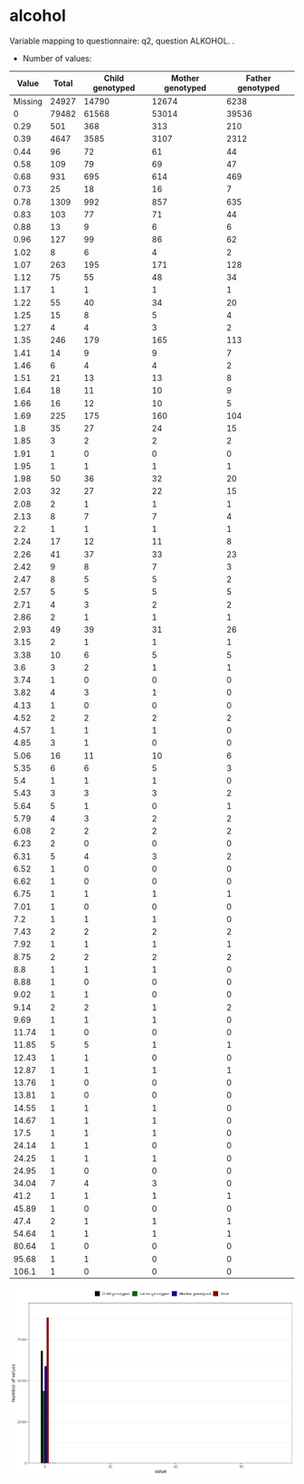 # alcohol
Variable mapping to questionnaire: q2, question ALKOHOL.
.
- Number of values:

| Value | Total | Child genotyped | Mother genotyped | Father genotyped |
| ----- | ----- | --------------- | ---------------- | ---------------- |
| Missing | 24927 | 14790 | 12674 | 6238 |
| 0 | 79482 | 61568 | 53014 |39536 |
| 0.29 | 501 | 368 | 313 |210 |
| 0.39 | 4647 | 3585 | 3107 |2312 |
| 0.44 | 96 | 72 | 61 |44 |
| 0.58 | 109 | 79 | 69 |47 |
| 0.68 | 931 | 695 | 614 |469 |
| 0.73 | 25 | 18 | 16 |7 |
| 0.78 | 1309 | 992 | 857 |635 |
| 0.83 | 103 | 77 | 71 |44 |
| 0.88 | 13 | 9 | 6 |6 |
| 0.96 | 127 | 99 | 86 |62 |
| 1.02 | 8 | 6 | 4 |2 |
| 1.07 | 263 | 195 | 171 |128 |
| 1.12 | 75 | 55 | 48 |34 |
| 1.17 | 1 | 1 | 1 |1 |
| 1.22 | 55 | 40 | 34 |20 |
| 1.25 | 15 | 8 | 5 |4 |
| 1.27 | 4 | 4 | 3 |2 |
| 1.35 | 246 | 179 | 165 |113 |
| 1.41 | 14 | 9 | 9 |7 |
| 1.46 | 6 | 4 | 4 |2 |
| 1.51 | 21 | 13 | 13 |8 |
| 1.64 | 18 | 11 | 10 |9 |
| 1.66 | 16 | 12 | 10 |5 |
| 1.69 | 225 | 175 | 160 |104 |
| 1.8 | 35 | 27 | 24 |15 |
| 1.85 | 3 | 2 | 2 |2 |
| 1.91 | 1 | 0 | 0 |0 |
| 1.95 | 1 | 1 | 1 |1 |
| 1.98 | 50 | 36 | 32 |20 |
| 2.03 | 32 | 27 | 22 |15 |
| 2.08 | 2 | 1 | 1 |1 |
| 2.13 | 8 | 7 | 7 |4 |
| 2.2 | 1 | 1 | 1 |1 |
| 2.24 | 17 | 12 | 11 |8 |
| 2.26 | 41 | 37 | 33 |23 |
| 2.42 | 9 | 8 | 7 |3 |
| 2.47 | 8 | 5 | 5 |2 |
| 2.57 | 5 | 5 | 5 |5 |
| 2.71 | 4 | 3 | 2 |2 |
| 2.86 | 2 | 1 | 1 |1 |
| 2.93 | 49 | 39 | 31 |26 |
| 3.15 | 2 | 1 | 1 |1 |
| 3.38 | 10 | 6 | 5 |5 |
| 3.6 | 3 | 2 | 1 |1 |
| 3.74 | 1 | 0 | 0 |0 |
| 3.82 | 4 | 3 | 1 |0 |
| 4.13 | 1 | 0 | 0 |0 |
| 4.52 | 2 | 2 | 2 |2 |
| 4.57 | 1 | 1 | 1 |0 |
| 4.85 | 3 | 1 | 0 |0 |
| 5.06 | 16 | 11 | 10 |6 |
| 5.35 | 6 | 6 | 5 |3 |
| 5.4 | 1 | 1 | 1 |0 |
| 5.43 | 3 | 3 | 3 |2 |
| 5.64 | 5 | 1 | 0 |1 |
| 5.79 | 4 | 3 | 2 |2 |
| 6.08 | 2 | 2 | 2 |2 |
| 6.23 | 2 | 0 | 0 |0 |
| 6.31 | 5 | 4 | 3 |2 |
| 6.52 | 1 | 0 | 0 |0 |
| 6.62 | 1 | 0 | 0 |0 |
| 6.75 | 1 | 1 | 1 |1 |
| 7.01 | 1 | 0 | 0 |0 |
| 7.2 | 1 | 1 | 1 |0 |
| 7.43 | 2 | 2 | 2 |2 |
| 7.92 | 1 | 1 | 1 |1 |
| 8.75 | 2 | 2 | 2 |2 |
| 8.8 | 1 | 1 | 1 |0 |
| 8.88 | 1 | 0 | 0 |0 |
| 9.02 | 1 | 1 | 0 |0 |
| 9.14 | 2 | 2 | 1 |2 |
| 9.69 | 1 | 1 | 1 |0 |
| 11.74 | 1 | 0 | 0 |0 |
| 11.85 | 5 | 5 | 1 |1 |
| 12.43 | 1 | 1 | 0 |0 |
| 12.87 | 1 | 1 | 1 |1 |
| 13.76 | 1 | 0 | 0 |0 |
| 13.81 | 1 | 0 | 0 |0 |
| 14.55 | 1 | 1 | 1 |0 |
| 14.67 | 1 | 1 | 1 |0 |
| 17.5 | 1 | 1 | 1 |0 |
| 24.14 | 1 | 1 | 0 |0 |
| 24.25 | 1 | 1 | 1 |0 |
| 24.95 | 1 | 0 | 0 |0 |
| 34.04 | 7 | 4 | 3 |0 |
| 41.2 | 1 | 1 | 1 |1 |
| 45.89 | 1 | 0 | 0 |0 |
| 47.4 | 2 | 1 | 1 |1 |
| 54.64 | 1 | 1 | 1 |1 |
| 80.64 | 1 | 0 | 0 |0 |
| 95.68 | 1 | 1 | 0 |0 |
| 106.1 | 1 | 0 | 0 |0 |



![](alcohol_n.png)



